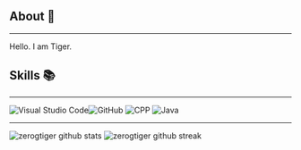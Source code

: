 ## About 👋
-------------------
Hello. I am Tiger. 


## Skills 📚
-------------------
![Visual Studio Code](https://img.shields.io/badge/VisualStudioCode-0078d7.svg?style=for-the-badge&logo=visual-studio-code&logoColor=white)![GitHub](https://img.shields.io/badge/github-%23121011.svg?style=for-the-badge&logo=github&logoColor=white) ![CPP](https://img.shields.io/badge/C++-5C2D91.svg?style=for-the-badge&logo=CPP&logoColor=white) ![Java](https://img.shields.io/badge/Java-%23F05033.svg?style=for-the-badge&logo=Java&logoColor=white) 
  
-------------------
  
![zerogtiger github stats](https://github-readme-stats.vercel.app/api?username=zerogtiger&show_icons=true&theme=radical&count_private=true&include_all_commits=true)
![zerogtiger github streak](https://github-readme-streak-stats.herokuapp.com/?user=zerogtiger&theme=radical&include_all_commits=true&count_private=true)




<!--
**zerogtiger/zerogtiger** is a ✨ _special_ ✨ repository because its `README.md` (this file) appears on your GitHub profile.

Here are some ideas to get you started:

- 🔭 I’m currently working on ...
- 🌱 I’m currently learning ...
- 👯 I’m looking to collaborate on ...
- 🤔 I’m looking for help with ...
- 💬 Ask me about ...
- 📫 How to reach me: ...
- 😄 Pronouns: ...
- ⚡ Fun fact: ...

 ## Contacts 📝
-------------------
<a href="https://www.instagram.com/tmaswang_69/">![Instagram](https://img.shields.io/badge/tmaswang_69-%23E4405F.svg?style=for-the-badge&logo=Instagram&logoColor=white)</a> <a href="https://www.linkedin.com/in/thomas-wang-5044b01b3/">![LinkedIn](https://img.shields.io/badge/ThomasWang-%231DA1F2.svg?style=for-the-badge&logo=LinkedIn&logoColor=white)</a> <a href="mailto:thomaswang003@gmail.com">![Gmail](https://img.shields.io/badge/thomaswang003-%23E4405F.svg?style=for-the-badge&logo=Gmail&logoColor=white)</a>
 ![Discord](https://img.shields.io/badge/thootmas%237130-%237289DA.svg?style=for-the-badge&logo=discord&logoColor=white)
  <a href="https://open.spotify.com/user/21j5rrzcvdw7k6wq3yzr4uj7q?si=e10039c0705c4c6a">![Spotify](https://img.shields.io/badge/ThomasWang-%38B9AB.svg?style=for-the-badge&logo=spotify&logoColor=white)</a>
-->
